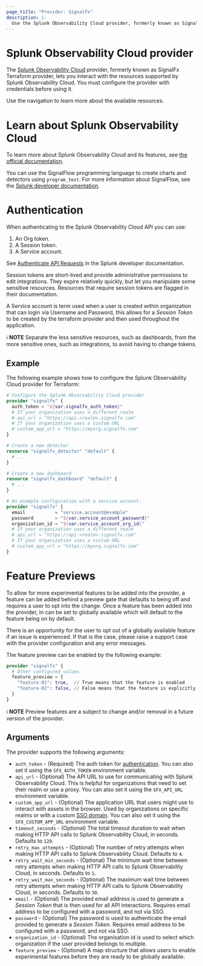 ```yaml
---
page_title: "Provider: SignalFx"
description: |-
  Use the Splunk Observability Cloud provider, formerly known as SignalFx Terraform provider, to interact with the resources supported by Splunk Observability Cloud. Configure the provider with the proper credentials before using it.
---
```


# Splunk Observability Cloud provider

The [Splunk Observability Cloud](https://www.splunk.com/en_us/products/observability.html) provider, formerly known as SignalFx Terraform provider, lets you interact with the resources supported by Splunk Observability Cloud. You must configure the provider with credentials before using it.

Use the navigation to learn more about the available resources.

# Learn about Splunk Observability Cloud

To learn more about Splunk Observability Cloud and its features, see [the official documentation](https://docs.splunk.com/observability/en/).

You can use the SignalFlow programming language to create charts and detectors using `program_text`. For more information about SignalFlow, see the [Splunk developer documentation](https://dev.splunk.com/observability/docs/signalflow/).

# Authentication

When authenticating to the Splunk Observability Cloud API you can use:

1. An Org token.
2. A Session token.
3. A Service account.

See [Authenticate API Requests](https://dev.splunk.com/observability/docs/apibasics/authentication_basics/) in the Splunk developer documentation.

Session tokens are short-lived and provide administrative permissions to edit integrations. They expire relatively quickly, but let you manipulate some sensitive resources. Resources that require session tokens are flagged in their documentation.

A Service account is term used when a user is created within organization that can login via Username and Password, this allows for a *Session Token* to be created by the terraform provider and then used throughout the application.

ℹ️ **NOTE** Separate the less sensitive resources, such as dashboards, from the more sensitive ones, such as integrations, to avoid having to change tokens.

## Example

The following example shows how to configure the Splunk Observability Cloud provider for Terraform:

```terraform
# Configure the Splunk Observability Cloud provider
provider "signalfx" {
  auth_token = "${var.signalfx_auth_token}"
  # If your organization uses a different realm
  # api_url = "https://api.<realm>.signalfx.com"
  # If your organization uses a custom URL
  # custom_app_url = "https://myorg.signalfx.com"
}

# Create a new detector
resource "signalfx_detector" "default" {
  # ...
}

# Create a new dashboard
resource "signalfx_dashboard" "default" {
  # ...
}
```

```terraform
# An example configuration with a service account.
provider "signalfx" {
  email           = "service.account@example"
  password        = "${var.service_account_password}"
  organization_id = "${var.service_account_org_id}"
  # If your organization uses a different realm
  # api_url = "https://api.<realm>.signalfx.com"
  # If your organization uses a custom URL
  # custom_app_url = "https://myorg.signalfx.com"
}
```

# Feature Previews

To allow for more experimental features to be added into the provider, a feature can be added behind a preview gate that defaults to being off and requires a user to opt into the change. Once a feature has been added into the provider, in can be set to globally available which will default to the feature being on by default.

There is an opportunity for the user to opt out of a globally available feature if an issue is experienced. If that is the case, please raise a support case with the provider configuration and any error messages.

The feature preview can be enabled by the following example:

```terraform
provider "signalfx" {
  # Other configured values
  feature_preview = {
    "feature-01": true,  // True means that the feature is enabled
    "feature-02": false, // False means that the feature is explicitly disabled
  }
}
```

ℹ️ **NOTE** Preview features are a subject to change and/or removal in a future version of the provider.

## Arguments

The provider supports the following arguments:

* `auth_token` - (Required) The auth token for [authentication](https://developers.signalfx.com/basics/authentication.html). You can also set it using the `SFX_AUTH_TOKEN` environment variable.
* `api_url` - (Optional) The API URL to use for communicating with Splunk Observability Cloud. This is helpful for organizations that need to set their realm or use a proxy. You can also set it using the `SFX_API_URL` environment variable.
* `custom_app_url` - (Optional) The application URL that users might use to interact with assets in the browser. Used by organizations on specific realms or with a custom [SSO domain](https://docs.splunk.com/observability/en/admin/authentication/SSO/sso-about.html). You can also set it using the `SFX_CUSTOM_APP_URL` environment variable.
* `timeout_seconds` - (Optional) The total timeout duration to wait when making HTTP API calls to Splunk Observability Cloud, in seconds. Defaults to `120`.
* `retry_max_attempts` - (Optional) The number of retry attempts when making HTTP API calls to Splunk Observability Cloud. Defaults to `4`.
* `retry_wait_min_seconds` - (Optional) The minimum wait time between retry attempts when making HTTP API calls to Splunk Observability Cloud, in seconds. Defaults to `1`.
* `retry_wait_max_seconds` - (Optional) The maximum wait time between retry attempts when making HTTP API calls to Splunk Observability Cloud, in seconds. Defaults to `30`.
* `email` - (Optional) The provided email address is used to generate a *Session Token* that is then used for all API interactions. Requires email address to be configured with a password, and not via SSO.
* `password` - (Optional) The password is used to authenticate the email provided to generate a *Session Token*. Requires email address to be configured with a password, and not via SSO.
* `organization_id` - (Optional) The organisation id is used to select which organization if the user provided belongs to multiple.
* `feature_preview` - (Optional) A map structure that allows users to enable experimental features before they are ready to be globally available.
